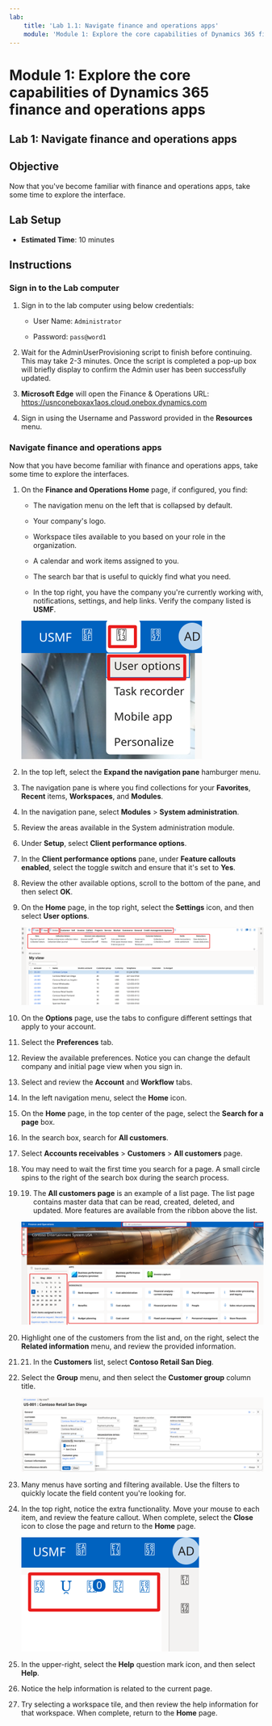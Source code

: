 ```yaml
---
lab:
    title: 'Lab 1.1: Navigate finance and operations apps'
    module: 'Module 1: Explore the core capabilities of Dynamics 365 finance and operations apps'
---
```


# Module 1: Explore the core capabilities of Dynamics 365 finance and operations apps

## Lab 1: Navigate finance and operations apps

## Objective

Now that you've become familiar with finance and operations apps, take some time to explore the interface.

## Lab Setup

- **Estimated Time**: 10 minutes

## Instructions

### Sign in to the Lab computer

1.  Sign in to the lab computer using below credentials:

    - User Name: `Administrator`

    - Password: `pass@word1`

1.  Wait for the AdminUserProvisioning script to finish before continuing. This may take 2-3 minutes. Once the script is completed a pop-up box will briefly display to confirm the Admin user has been successfully updated. 

1.  **Microsoft Edge** will open the Finance & Operations URL: <https://usnconeboxax1aos.cloud.onebox.dynamics.com>

1.  Sign in using the Username and Password provided in the **Resources** menu. 


### Navigate finance and operations apps

Now that you have become familiar with finance and operations apps, take some time to explore the interfaces.

1.  On the **Finance and Operations Home** page, if configured, you find:

	- The navigation menu on the left that is collapsed by default.

	- Your company's logo.

	- Workspace tiles available to you based on your role in the organization.

	- A calendar and work items assigned to you.

	- The search bar that is useful to quickly find what you need.

	- In the top right, you have the company you're currently working with, notifications, settings, and help links. Verify the company listed is **USMF**.

    ![Screenshot of the Dynamics 365 Finance and Operations home page with areas highlighted.](./media/01-explore-the-core-capabilities-of-dynamics-365-finance-and-operations-apps-14.svg)
2.  In the top left, select the **Expand the navigation pane** hamburger menu.

3.  The navigation pane is where you find collections for your **Favorites**, **Recent** items, **Workspaces**, and **Modules**.

4.  In the navigation pane, select **Modules** > **System administration**.

5.  Review the areas available in the System administration module.

6.  Under **Setup**, select **Client performance options**.

7.  In the **Client performance options** pane, under **Feature callouts enabled**, select the toggle switch and ensure that it's set to **Yes**.

8.  Review the other available options, scroll to the bottom of the pane, and then select **OK**.

9.  On the **Home** page, in the top right, select the **Settings** icon, and then select **User options**.

    ![Screenshot of the Settings icon and User options dropdown list.](./media/01-explore-the-core-capabilities-of-dynamics-365-finance-and-operations-apps-15.svg)

10. On the **Options** page, use the tabs to configure different settings that apply to your account.

11. Select the **Preferences** tab.

12. Review the available preferences. Notice you can change the default company and initial page view when you sign in.

13. Select and review the **Account** and **Workflow** tabs.

14. In the left navigation menu, select the **Home** icon.

15. On the **Home** page, in the top center of the page, select the **Search for a page** box.

16. In the search box, search for **All customers**.

17. Select **Accounts receivables** > **Customers** > **All customers** page. 

18. You may need to wait the first time you search for a page. A small circle spins to the right of the search box during the search process.

19. 19.	The **All customers page** is an example of a list page. The list page contains master data that can be read, created, deleted, and updated. More features are available from the ribbon above the list.

    ![Screenshot of the All vendor list with menu features highlighted.](./media/01-explore-the-core-capabilities-of-dynamics-365-finance-and-operations-apps-13.svg)

20. Highlight one of the customers from the list and, on the right, select the **Related information** menu, and review the provided information.

21. 21.	In the **Customers** list, select **Contoso Retail San Dieg**.

22. Select the **Group** menu, and then select the **Customer group** column title.

    ![Screenshot of the CUstomer group for ContosoRetail San Diego.](./media/01-explore-the-core-capabilities-of-dynamics-365-finance-and-operations-apps-16.svg)

23. Many menus have sorting and filtering available. Use the filters to quickly locate the field content you're looking for.

24. In the top right, notice the extra functionality. Move your mouse to each item, and review the feature callout. When complete, select the **Close** icon to close the page and return to the **Home** page.

    ![Screenshot of the List page upper-right menu showing additional features for connecting to Power Apps, Office apps, Document attachment Refresh page, Open in new window, and Close buttons.](./media/01-explore-the-core-capabilities-of-dynamics-365-finance-and-operations-apps-17.svg)

25. In the upper-right, select the **Help** question mark icon, and then select **Help**.

26. Notice the help information is related to the current page.

27. Try selecting a workspace tile, and then review the help information for that workspace. When complete, return to the **Home** page.

